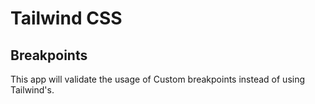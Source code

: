 # Tailwind CSS

## Breakpoints

This app will validate the usage of Custom breakpoints instead
of using Tailwind's.
